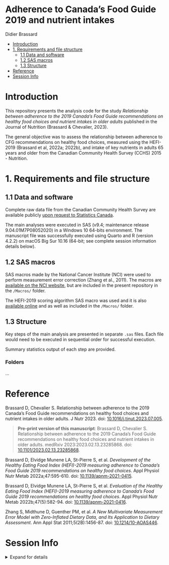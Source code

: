 # Adherence to Canada’s Food Guide 2019 and nutrient intakes
Didier Brassard

- [Introduction](#introduction)
- [1. Requirements and file structure](#requirements-and-file-structure)
  - [1.1 Data and software](#data-and-software)
  - [1.2 SAS macros](#sas-macros)
  - [1.3 Structure](#structure)
- [Reference](#reference)
- [Session Info](#session-info)

# Introduction

This repository presents the analysis code for the study *Relationship
between adherence to the 2019 Canada’s Food Guide recommendations on
healthy food choices and nutrient intakes in older adults* published in
the Journal of Nutrition (Brassard & Chevalier, 2023).

The general objective was to assess the relationship between adherence
to CFG recommendations on healthy food choices, measured using the
HEFI-2019 (Brassard et al, 2022a; 2022b), and intake of key nutrients in
adults 65 years and older from the Canadian Community Health Survey
(CCHS) 2015 - Nutrition.

# 1. Requirements and file structure

## 1.1 Data and software

Complete raw data file from the Canadian Community Health Survey are
available publicly [upon request to Statistics
Canada](https://www150.statcan.gc.ca/n1/en/catalogue/82M0024X2018001).

The main analyses were executed in SAS (v9.4; maintenance release
9.04.01M7P08052020) in a Windows 10 64-bits environment. The manuscript
file was successfully executed using Quarto and R (version 4.2.2) on
macOS Big Sur 10.16 (64-bit; see complete session information details
below).

## 1.2 SAS macros

SAS macros made by the National Cancer Institute (NCI) were used to
perform measurement error correction (Zhang et al., 2011). The macros
are [available on the NCI
website](https://prevention.cancer.gov/research-groups/biometry/measurement-error-impact/software-measurement-error/several-regularly-consumed-or-0),
but are included in the present repository in the `/Macros/` folder.

The HEFI-2019 scoring algorithm SAS macro was used and it is also
[available online](https://github.com/didierbrassard/hefi2019) and as
well as included in the `/Macros/` folder.

## 1.3 Structure

Key steps of the main analysis are presented in separate `.sas` files.
Each file would need to be executed in sequential order for successful
execution.

Summary statistics output of each step are provided. 

### Folders

...

# Reference

Brassard D, Chevalier S. Relationship between adherence to the 2019
Canada’s Food Guide recommendations on healthy food choices and nutrient
intakes in older adults. J Nutr 2023. doi:
[10.1016/j.tjnut.2023.07.005](http://doi.org/10.1016/j.tjnut.2023.07.005).

> **Pre-print version of this manuscript**: Brassard D, Chevalier S.
> Relationship between adherence to the 2019 Canada’s Food Guide
> recommendations on healthy food choices and nutrient intakes in older
> adults. medRxiv 2023:2023.02.13.23285868. doi:
> [10.1101/2023.02.13.23285868](https://doi.org/10.1101/2023.02.13.23285868).

Brassard D, Elvidge Munene LA, St-Pierre S, et al. *Development of the
Healthy Eating Food Index (HEFI)-2019 measuring adherence to Canada’s
Food Guide 2019 recommendations on healthy food choices*. Appl Physiol
Nutr Metab 2022a;47:595-610. doi:
[10.1139/apnm-2021-0415](https://doi.org/10.1139/apnm-2021-0415).

Brassard D, Elvidge Munene LA, St-Pierre S, et al. *Evaluation of the
Healthy Eating Food Index (HEFI)-2019 measuring adherence to Canada’s
Food Guide 2019 recommendations on healthy food choices*. Appl Physiol
Nutr Metab 2022b;47(5):582-94. doi:
[10.1139/apnm-2021-0416](https://doi.org/10.1139/apnm-2021-0416).

Zhang S, Midthune D, Guenther PM, et al. *A New Multivariate Measurement
Error Model with Zero-Inflated Dietary Data, and Its Application to
Dietary Assessment*. Ann Appl Stat 2011;5(2B):1456-87. doi:
[10.1214/10-AOAS446](https://doi.org/10.1214/10-AOAS446).

# Session Info

<details>
<summary>
Expand for details
</summary>

    [1] "2023-07-28 15:32:46 EDT"

    R version 4.2.2 (2022-10-31)
    Platform: x86_64-apple-darwin17.0 (64-bit)
    Running under: macOS Big Sur ... 10.16

    Matrix products: default
    BLAS:   /Library/Frameworks/R.framework/Versions/4.2/Resources/lib/libRblas.0.dylib
    LAPACK: /Library/Frameworks/R.framework/Versions/4.2/Resources/lib/libRlapack.dylib

    locale:
    [1] en_US.UTF-8/en_US.UTF-8/en_US.UTF-8/C/en_US.UTF-8/en_US.UTF-8

    attached base packages:
    [1] stats     graphics  grDevices utils     datasets  methods   base     

    loaded via a namespace (and not attached):
     [1] compiler_4.2.2    fastmap_1.1.1     cli_3.6.1         tools_4.2.2      
     [5] htmltools_0.5.5   rstudioapi_0.15.0 yaml_2.3.7        rmarkdown_2.23   
     [9] knitr_1.43        jsonlite_1.8.7    xfun_0.39         digest_0.6.33    
    [13] rlang_1.1.1       evaluate_0.21    

</details>
